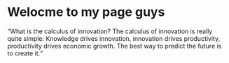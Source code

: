 <!DOCTYPE html>
<html>
<body>

<h1> Welocme to my page guys </h1>

<p>“What is the calculus of innovation? 
The calculus of innovation is really quite simple: 
Knowledge drives innovation, 
innovation drives productivity, 
productivity drives economic growth.
The best way to predict the future is to create it.“</p>

</body>
</html>
